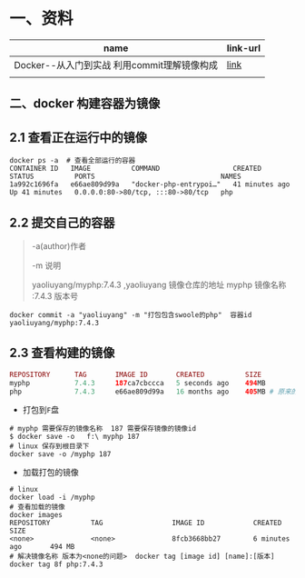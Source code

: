 # 一、资料

| name                                         | link-url                                                     |
| -------------------------------------------- | ------------------------------------------------------------ |
| Docker--从入门到实战  利用commit理解镜像构成 | [link](https://yeasy.gitbook.io/docker_practice/image/commit) |
|                                              |                                                              |





## 二、docker 构建容器为镜像

## 2.1 查看正在运行中的镜像

```shell
docker ps -a  # 查看全部运行的容器
CONTAINER ID   IMAGE          COMMAND                  CREATED          STATUS          PORTS                               NAMES
1a992c1696fa   e66ae809d99a   "docker-php-entrypoi…"   41 minutes ago   Up 41 minutes   0.0.0.0:80->80/tcp, :::80->80/tcp   php
```

## 2.2 提交自己的容器

> -a(author)作者 
>
> -m  说明
>
> yaoliuyang/myphp:7.4.3  ,yaoliuyang 镜像仓库的地址  myphp 镜像名称  :7.4.3 版本号

```shell
docker commit -a "yaoliuyang" -m "打包包含swoole的php"  容器id   yaoliuyang/myphp:7.4.3 
```

## 2.3 查看构建的镜像

```php
REPOSITORY      TAG       IMAGE ID       CREATED          SIZE
myphp           7.4.3     187ca7cbccca   5 seconds ago    494MB
php             7.4.3     e66ae809d99a   16 months ago    405MB # 原来的php镜像   
```

-  打包到`F`盘

```shell
# myphp 需要保存的镜像名称  187 需要保存镜像的镜像id
$ docker save -o   f:\ myphp 187
# linux 保存到根目录下
docker save -o /myphp 187
```

- 加载打包的镜像

```shell
# linux 
docker load -i /myphp
# 查看加载的镜像
docker images
REPOSITORY          TAG                 IMAGE ID            CREATED             SIZE
<none>              <none>              8fcb3668bb27        6 minutes ago       494 MB
# 解决镜像名称 版本为<none的问题>  docker tag [image id] [name]:[版本]
docker tag 8f php:7.4.3
```

